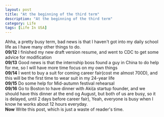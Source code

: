 ```yaml
---
layout: post
title: "At the beginning of the third term"
description: "At the beginning of the third term"
category: Life
tags: [Life In USA]
---
```

Ahha, a pretty busy term, bad news is that I haven't got into my daily school life as I have many other things to do.    
**09/12** I finished my new draft version resume, and went to CDC to get some advice for modification    
**09/13** Good news is that the internship boss found a guy in China to do help for me, so I will have more time focus on my own things   
**09/14** I went to buy a suit for coming career fair(cost me almost 700D), and this will be the first time to wear suit in my 24-year life   
**09/15** Do some help for Mid-autumn festival rehearsal    
**09/16** Go to Boston to have dinner with Aki(a startup founder, and we should have this dinner at the end og August, but both of us are busy, so it is delayed, until 2 days before career fair), Yeah, everyone is busy when I know he works about 12 hours everyday.     
**Now** Write this post, which is just a waste of reader's time.